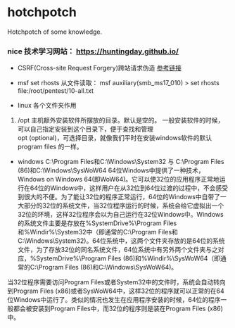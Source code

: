# hotchpotch
Hotchpotch of some knowledge.

### nice 技术学习网站： https://huntingday.github.io/    


- CSRF(Cross-site Request Forgery)跨站请求伪造
[参考链接](https://www.cnblogs.com/liuqingzheng/p/9505044.html)

- msf set rhosts 从文件读取：
msf auxiliary(smb_ms17_010) > set rhosts file:/root/pentest/10-all.txt


- linux 各个文件夹作用
1. /opt   主机额外安装软件所摆放的目录。默认是空的。 一般安装软件的时候，可以自己指定安装到这个目录下，便于查找和管理    
        opt (optional)，可选择目录，就像我们平时在安装windows软件的默认program files 的一样。
        
        
- windows  C:\Program Files和C:\Windows\System32 与  C:\Program Files (86)和C:\Windows\SysWoW64
64位Windows中提供了一种技术，Windows on Windows 64(即WoW64)。它可以使32位的应用程序正常地运行在64位的Windows中，这样用户在从32位到64位过渡的过程中，不会感受到很大的不便。为了能让32位的程序正常运行，64位的Windows中自带了一大部分的32位的系统文件，当32位程序运行的时候，系统会给它虚拟出一个32位的环境，这样32位程序会以为自己运行在32位Windows中。Windows的系统文件主要是存放在%SystemDrive%\Program Files和%Windir%\System32中（即通常的C:\Program Files和C:\Windows\System32)。64位系统中，这两个文件夹存放的是64位的系统文件，为了存放32位的同名系统文件，64位系统中有另外两个文件夹与之对应，%SystemDrive%\Program Files (86)和%Windir%\SysWoW64（即通常的C:\Program Files (86)和C:\Windows\SysWoW64)。

当32位程序需要访问Program Files或者System32中的文件时，系统会自动转向到Program Files (x86)或者SysWoW64中，这样32位的程序就可以正常的在64位Windows中运行了。类似的情况也发生在应用程序安装的时候，64位的程序一般都会被安装到Program Files中，而32位的程序则是装在Program Files (x86)中。
